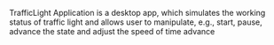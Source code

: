 TrafficLight Application is a desktop app, which simulates the working status of traffic light and allows user to manipulate, e.g., start, pause, advance the state and adjust the speed of time advance
